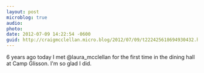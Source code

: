 ```yaml
---
layout: post
microblog: true
audio: 
photo: 
date: 2012-07-09 14:22:54 -0600
guid: http://craigmcclellan.micro.blog/2012/07/09/t222425618694930432.html
---
```

6 years ago today I met @laura_mcclellan for the first time in the dining hall at Camp Glisson. I'm so glad I did.
